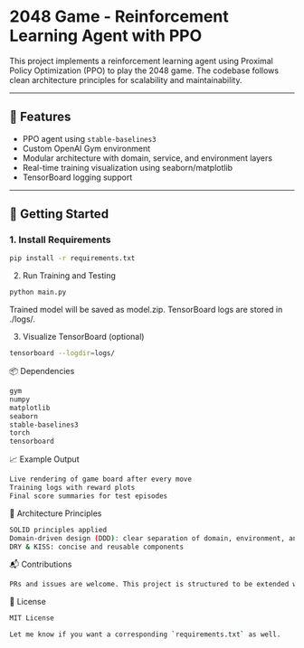 # 2048 Game - Reinforcement Learning Agent with PPO

This project implements a reinforcement learning agent using Proximal Policy Optimization (PPO) to play the 2048 game. The codebase follows clean architecture principles for scalability and maintainability.

---

## 🧠 Features

- PPO agent using `stable-baselines3`
- Custom OpenAI Gym environment
- Modular architecture with domain, service, and environment layers
- Real-time training visualization using seaborn/matplotlib
- TensorBoard logging support

---

## 🚀 Getting Started

### 1. Install Requirements

```bash
pip install -r requirements.txt
```
2. Run Training and Testing
```bash
python main.py
```
Trained model will be saved as model.zip. TensorBoard logs are stored in ./logs/.

3. Visualize TensorBoard (optional)
```bash
tensorboard --logdir=logs/
```
📦 Dependencies
```bash
gym
numpy
matplotlib
seaborn
stable-baselines3
torch
tensorboard
```

📈 Example Output
```bash
Live rendering of game board after every move
Training logs with reward plots
Final score summaries for test episodes
```

🧱 Architecture Principles
```bash
SOLID principles applied
Domain-driven design (DDD): clear separation of domain, environment, and interface layers
DRY & KISS: concise and reusable components
```

📬 Contributions
```bash
PRs and issues are welcome. This project is structured to be extended with more agents, UIs, or gameplay enhancements.
```


📝 License
```bash
MIT License

Let me know if you want a corresponding `requirements.txt` as well.
```